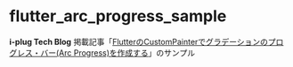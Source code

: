 # flutter_arc_progress_sample

**i-plug Tech Blog** 掲載記事「[FlutterのCustomPainterでグラデーションのプログレス・バー(Arc Progress)を作成する](https://iplug-tech.hatenablog.com/entry/2024/06/24/090000)」のサンプル
